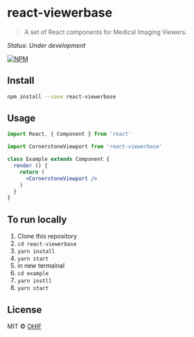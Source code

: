 # react-viewerbase

> A set of React components for Medical Imaging Viewers.

*Status: Under development*

[![NPM](https://img.shields.io/npm/v/react-viewerbase.svg)](https://www.npmjs.com/package/react-viewerbase)

## Install

```bash
npm install --save react-viewerbase
```

## Usage

```jsx
import React, { Component } from 'react'

import CornerstoneViewport from 'react-viewerbase'

class Example extends Component {
  render () {
    return (
      <CornerstoneViewport />
    )
  }
}
```

## To run locally
1. Clone this repository
1. `cd react-viewerbase`
1. `yarn install`
1. `yarn start`
1. in new termainal
1. `cd example`
1. `yarn instll`
1. `yarn start`

## License

MIT © [OHIF](https://github.com/OHIF)
